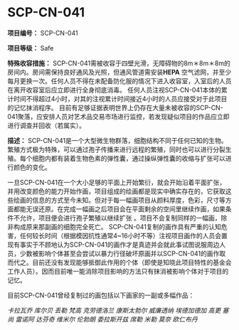 # SCP-CN-041

**项目编号：** SCP-CN-041

**项目等级：** Safe


**特殊收容措施：** SCP-CN-041需被收容于四壁光滑，无障碍物的8m＊8m＊8m的房间内。房间需保持良好通风及光照，但通风管道需安装**HEPA** 空气滤网，并至少每月更换一次。任何人员不得在未配备防化服的情况下进入收容室，入室后的人员在离开收容室后应立即进行全身彻底消毒。
任何人员注视SCP-CN-041本体的累计时间不得超过4小时，对其的注视累计时间接近4小时的人员应接受对于此项目的记忆抹消程序。
目前有足够证据表明世界上仍存在大量未被收容的SCP-CN-041聚落，应安排人员对艺术品交易市场进行监控，若发现疑似项目的作品应立即进行调查并回收（若属实）。

**描述：** SCP-CN-041是一个大型微生物群落，细胞结构不同于任何已知的生物。繁殖方式极为特殊，可以通过孢子传播来进行远程的繁殖，同时也可以进行分裂生殖。每个细胞内都有装着生物色素的弹性囊，通过操纵弹性囊的收缩与扩张可以进行颜色的变化。



一旦SCP-CN-041在一个大小足够的平面上开始繁衍，就会开始沿着平面扩张，并用改变颜色的能力开始作画，项目组成的绘画都是现实中确实存在的，它获取这些绘画的信息的方式至今未知。但对于每一幅画项目从颜料厚度，色彩，尺寸等方面都能无误还原。在完成一幅画之后项目会在平面剩余的空间里继续作画，如果条件不允许，项目便会进行孢子繁殖以继续扩张 。项目不会复制同样的一幅画，除非构成原来那副画的细胞完全死亡。
SCP-CN-041复制的画作具有严重的认知危害，任何较长时间（根据模因抗性通常4~16小时不等）注视项目画作的人员会置现有事实于不顾地认为SCP-CN-041的画作才是真迹并会就此事试图说服周边人员，少数被影响个体甚至会尝试以暴力行径破坏原画并以SCP-CN-041的画作取而代之。目前还没有发现能够抵御此作用的个体（即使是知晓此项目特性的基金会工作人员）。因而目前唯一能消除项目影响的方法只有抹消被影响个体对于项目的记忆。




目前SCP-CN-041曾经复制过的画包括以下画家的一副或多幅作品：

*卡拉瓦乔 库尔贝 丢勒 梵高 克劳德洛兰 康斯太勃尔 威廉透纳 埃德加德加 高更 塞尚 雷诺阿 达芬奇 维米尔 伦勃朗 委拉斯开兹 席勒 米勒 莫奈 欧仁布丹* 


